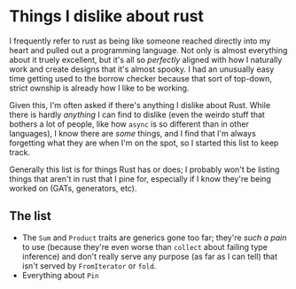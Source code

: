 # Things I dislike about rust

I frequently refer to rust as being like someone reached directly into my heart and pulled out a programming language. Not only is almost everything about it truely excellent, but it's all so *perfectly* aligned with how I naturally work and create designs that it's almost spooky. I had an unusually easy time getting used to the borrow checker because that sort of top-down, strict ownship is already how I like to be working.

Given this, I'm often asked if there's anything I dislike about Rust. While there is hardly *anything* I can find to dislike (even the weirdo stuff that bothers a lot of people, like how `async` is so different than in other languages), I know there are *some* things, and I find that I'm always forgetting what they are when I'm on the spot, so I started this list to keep track.

Generally this list is for things Rust has or does; I probably won't be listing things that aren't in rust that I pine for, especially if I know they're being worked on (GATs, generators, etc).

## The list

- The `Sum` and `Product` traits are generics gone too far; they're *such a pain* to use (because they're even worse than `collect` about failing type inference) and don't really serve any purpose (as far as I can tell) that isn't served by `FromIterator` or `fold`.
- Everything about `Pin`
